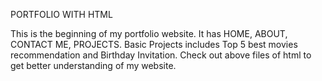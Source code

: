 PORTFOLIO WITH HTML

This is the beginning of my portfolio website.
It has HOME, ABOUT, CONTACT ME, PROJECTS.
Basic Projects includes Top 5 best movies recommendation and Birthday Invitation.
Check out above files of html to get better understanding of my website.

